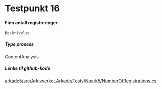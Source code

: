 # Testpunkt 16
#### Finn antall registreringer

```
Beskrivelse
```

##### Type prosess
ContentAnalysis

##### Lenke til github-kode
[arkade5/src/Arkivverket.Arkade/Tests/Noark5/NumberOfRegistrations.cs](https://github.com/arkivverket/arkade5/blob/master/src/Arkivverket.Arkade/Tests/Noark5/NumberOfRegistrations.cs)